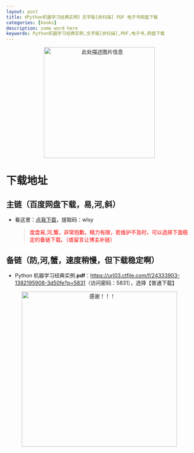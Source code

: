 ```yaml
---
layout: post
title: 《Python机器学习经典实例》文字版[非扫描] PDF 电子书网盘下载
categories: [books]
description: some word here
keywords: Python机器学习经典实例,文字版[非扫描],PDF,电子书,网盘下载
---
```


<div align="center"><img src="https://pic.imgdb.cn/item/67063ac6d29ded1a8c80b5b5.png" alt="此处描述图片信息" width="300px" height="auto"></div>

# 下载地址

## 主链（百度网盘下载，易,河,斜）

- 看这里：[点我下载](https://pan.baidu.com/s/1iMXUbSbtZQZjDcqDmnWUyw?pwd=wlsy)，提取码：wlsy

  > <p style="color:red" >度盘易,河,蟹，非常抱歉。精力有限，若维护不及时，可以选择下面稳定的备链下载。（或留言让博主补链）</p>

## 备链（防,河,蟹，速度稍慢，但下载稳定啊）

- Python 机器学习经典实例.**pdf**：<https://url03.ctfile.com/f/24333903-1382195908-3d50fe?p=5831>（访问密码：5831），选择【普通下载】

<div align="center"><img src="https://pic.imgdb.cn/item/6707df6bd29ded1a8ce37031.gif" alt="感谢！！！" width="420px" height="auto"/></div>
